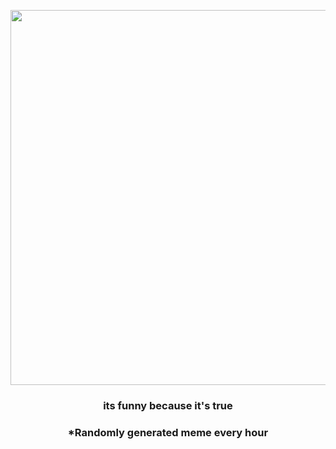 <p align="center">
        <img src="https://i.redd.it/hu4oshn1uda91.jpg" width="600" height="600">
        </p>
        <h3 align="center">its funny because it's true</h3>
        <h3 align="center">*Randomly generated meme every hour</h3>
    